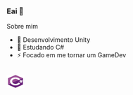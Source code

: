 ### Eai 👋

Sobre mim
- 🔭 Desenvolvimento Unity
- 🌱 Estudando C#
- ⚡ Focado em me tornar um GameDev 
<div style="display: inline_block"><br>
  <img align="center" alt="Rafa-Csharp" height="30" width="40" src="https://raw.githubusercontent.com/devicons/devicon/master/icons/csharp/csharp-original.svg">
</div>
